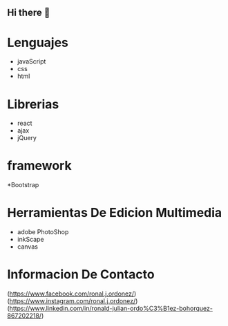 ## Hi there 👋
# Lenguajes
* javaScript
* css
* html
# Librerias
* react
* ajax
* jQuery
# framework
*Bootstrap
# Herramientas De Edicion Multimedia
* adobe PhotoShop
* inkScape
* canvas
# Informacion De Contacto
(https://www.facebook.com/ronal.j.ordonez/)
(https://www.instagram.com/ronal.j.ordonez/)
(https://www.linkedin.com/in/ronald-julian-ordo%C3%B1ez-bohorquez-867202218/)
<!--

Here are some ideas to get you started:

- 🔭 I’m currently working on ...
- 🌱 I’m currently learning ...
- 👯 I’m looking to collaborate on ...
- 🤔 I’m looking for help with ...
- 💬 Ask me about ...
- 📫 How to reach me: ...
- 😄 Pronouns: ...
- ⚡ Fun fact: ...
-->
